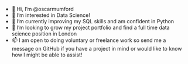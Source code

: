 - 👋 Hi, I’m @oscarmumford
- 👀 I’m interested in Data Science!
- 🌱 I’m currently improving my SQL skills and am confident in Python
- 💞️ I’m looking to grow my project portfolio and find a full time data science position in London
- 📫 I am open to doing voluntary or freelance work so send me a message on GitHub if you have a project in mind or would like to know how I might be able to assist!

<!---
oscarmumford/oscarmumford is a ✨ special ✨ repository because its `README.md` (this file) appears on your GitHub profile.
You can click the Preview link to take a look at your changes.
--->
